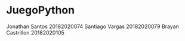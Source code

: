 # JuegoPython
Jonathan Santos 20182020074
Santiago Vargas 20182020079
Brayan Castrillon 20182020105

